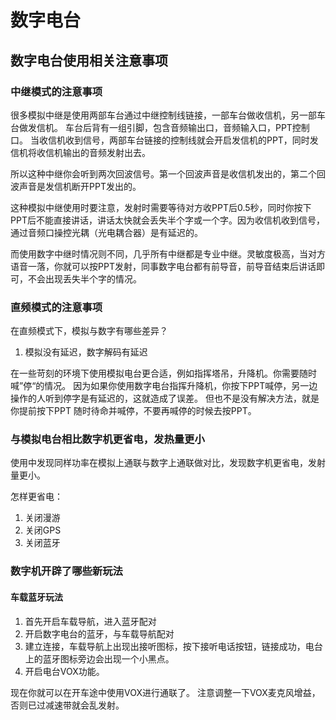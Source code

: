 数字电台
=====

数字电台使用相关注意事项
-----

### 中继模式的注意事项

很多模拟中继是使用两部车台通过中继控制线链接，一部车台做收信机，另一部车台做发信机。
车台后背有一组引脚，包含音频输出口，音频输入口，PPT控制口。
当收信机收到信号，两部车台链接的控制线就会开启发信机的PPT，同时发信机将收信机输出的音频发射出去。

所以这种中继你会听到两次回波信号。第一个回波声音是收信机发出的，第二个回波声音是发信机断开PPT发出的。

这种模拟中继使用时要注意，发射时需要等待对方收PPT后0.5秒，同时你按下PPT后不能直接讲话，讲话太快就会丢失半个字或一个字。因为收信机收到信号，通过音频口操控光耦（光电耦合器）是有延迟的。

而使用数字中继时情况则不同，几乎所有中继都是专业中继。灵敏度极高，当对方语音一落，你就可以按PPT发射，同事数字电台都有前导音，前导音结束后讲话即可，不会出现丢失半个字的情况。

### 直频模式的注意事项

在直频模式下，模拟与数字有哪些差异？

1. 模拟没有延迟，数字解码有延迟

在一些苛刻的环境下使用模拟电台更合适，例如指挥塔吊，升降机。你需要随时喊”停“的情况。
因为如果你使用数字电台指挥升降机，你按下PPT喊停，另一边操作的人听到停字是有延迟的，这就造成了误差。
但也不是没有解决方法，就是你提前按下PPT 随时待命并喊停，不要再喊停的时候去按PPT。

### 与模拟电台相比数字机更省电，发热量更小

使用中发现同样功率在模拟上通联与数字上通联做对比，发现数字机更省电，发射量更小。

怎样更省电：

1. 关闭漫游
1. 关闭GPS
1. 关闭蓝牙

### 数字机开辟了哪些新玩法

#### 车载蓝牙玩法

1. 首先开启车载导航，进入蓝牙配对
1. 开启数字电台的蓝牙，与车载导航配对
1. 建立连接，车载导航上出现出接听图标，按下接听电话按钮，链接成功，电台上的蓝牙图标旁边会出现一个小黑点。
1. 开启电台VOX功能。

现在你就可以在开车途中使用VOX进行通联了。
注意调整一下VOX麦克风增益，否则已过减速带就会乱发射。